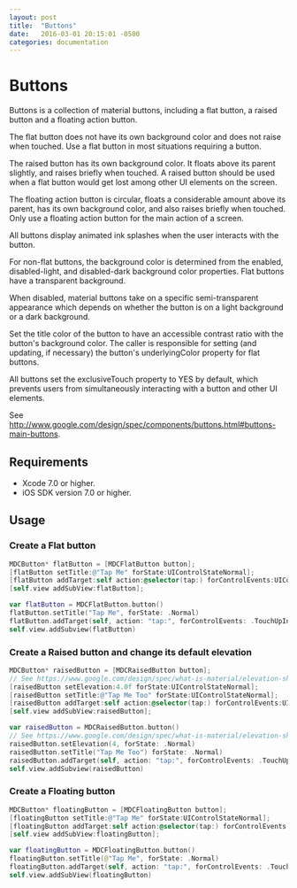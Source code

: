 ```yaml
---
layout: post
title:  "Buttons"
date:   2016-03-01 20:15:01 -0500
categories: documentation
---
```

# Buttons

Buttons is a collection of material buttons, including a flat button, a raised button and a floating
action button.

The flat button does not have its own background color and does not raise when touched. Use a flat
button in most situations requiring a button.

The raised button has its own background color. It floats above its parent slightly, and raises
briefly when touched. A raised button should be used when a flat button would get lost among other
UI elements on the screen.

The floating action button is circular, floats a considerable amount above its parent, has its own
background color, and also raises briefly when touched. Only use a floating action button for the
main action of a screen.

All buttons display animated ink splashes when the user interacts with the button.

For non-flat buttons, the background color is determined from the enabled, disabled-light, and
disabled-dark background color properties. Flat buttons have a transparent background.

When disabled, material buttons take on a specific semi-transparent appearance which depends on
whether the button is on a light background or a dark background.

Set the title color of the button to have an accessible contrast ratio with the button's background
color. The caller is responsible for setting (and updating, if necessary) the button's
underlyingColor property for flat buttons.

All buttons set the exclusiveTouch property to YES by default, which prevents users from
simultaneously interacting with a button and other UI elements.

See http://www.google.com/design/spec/components/buttons.html#buttons-main-buttons.

## Requirements

- Xcode 7.0 or higher.
- iOS SDK version 7.0 or higher.

## Usage

### Create a Flat button

```objective-c
MDCButton* flatButton = [MDCFlatButton button];
[flatButton setTitle:@"Tap Me" forState:UIControlStateNormal];
[flatButton addTarget:self action:@selector(tap:) forControlEvents:UIControlEventTouchUpInside];
[self.view addSubView:flatButton];
```

```swift
var flatButton = MDCFlatButton.button()
flatButton.setTitle("Tap Me", forState: .Normal)
flatButton.addTarget(self, action: "tap:", forControlEvents: .TouchUpInside)
self.view.addSubview(flatButton)
```

### Create a Raised button and change its default elevation

```objective-c
MDCButton* raisedButton = [MDCRaisedButton button];
// See https://www.google.com/design/spec/what-is-material/elevation-shadows.html
[raisedButton setElevation:4.0f forState:UIControlStateNormal];
[raisedButton setTitle:@"Tap Me Too" forState:UIControlStateNormal];
[raisedButton addTarget:self action:@selector(tap:) forControlEvents:UIControlEventTouchUpInside];
[self.view addSubView:raisedButton];
```

```swift
var raisedButton = MDCRaisedButton.button()
// See https://www.google.com/design/spec/what-is-material/elevation-shadows.html
raisedButton.setElevation(4, forState: .Normal)
raisedButton.setTitle("Tap Me Too") forState: .Normal)
raisedButton.addTarget(self, action: "tap:", forControlEvents: .TouchUpInside)
self.view.addSubview(raisedButton)
```

### Create a Floating button

```objective-c
MDCButton* floatingButton = [MDCFloatingButton button];
[floatingButton setTitle:@"Tap Me" forState:UIControlStateNormal];
[floatingButton addTarget:self action:@selector(tap:) forControlEvents:UIControlEventTouchUpInside];
[self.view addSubView:floatingButton];
```

```swift
var floatingButton = MDCFloatingButton.button()
floatingButton.setTitle(@"Tap Me", forState: .Normal)
floatingButton.addTarget(self, action: "tap:", forControlEvents: .TouchUpInside)
self.view.addSubView(floatingButton)
```
